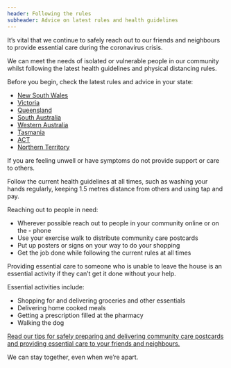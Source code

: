 ```yaml
---
header: Following the rules
subheader: Advice on latest rules and health guidelines
---
```


It’s vital that we continue to safely reach out to our friends and neighbours to provide essential care during the coronavirus crisis.

We can meet the needs of isolated or vulnerable people in our community whilst following the latest health guidelines and physical distancing rules.

Before you begin, check the latest rules and advice in your state:

- <a href="https://preview.nsw.gov.au/covid-19/public-health-orders" target="_blank" rel="noopener noreferrer">New South Wales</a>
- <a href="https://www.vic.gov.au/coronavirusresponse" target="_blank" rel="noopener noreferrer">Victoria</a>
- <a href="https://www.qld.gov.au/health/conditions/health-alerts/coronavirus-covid-19/current-status/current-status-and-contact-tracing-alerts" target="_blank" rel="noopener noreferrer">Queensland</a>
- <a href="https://www.sahealth.sa.gov.au/wps/wcm/connect/public+content/sa+health+internet/health+topics/health+topics+a+-+z/covid+2019/latest+updates/latest+updates+-+covid-19#ForPublicAction" target="_blank" rel="noopener noreferrer">South Australia</a>
- <a href="https://www.wa.gov.au/organisation/department-of-the-premier-and-cabinet/covid-19-coronavirus-latest-updates" target="_blank" rel="noopener noreferrer">Western Australia</a>
- <a href="https://www.coronavirus.tas.gov.au/" target="_blank" rel="noopener noreferrer">Tasmania</a>
- <a href="https://www.covid19.act.gov.au/updates" target="_blank" rel="noopener noreferrer">ACT</a>
- <a href="https://coronavirus.nt.gov.au/" target="_blank" rel="noopener noreferrer">Northern Territory</a>

If you are feeling unwell or have symptoms do not provide support or care to others.

Follow the current health guidelines at all times, such as washing your hands regularly, keeping 1.5 metres distance from others and using tap and pay.

Reaching out to people in need:

- Wherever possible reach out to people in your community online or on the - phone
- Use your exercise walk to distribute community care postcards
- Put up posters or signs on your way to do your shopping
- Get the job done while following the current rules at all times

Providing essential care to someone who is unable to leave the house is an essential activity if they can’t get it done without your help.

Essential activities include:

- Shopping for and delivering groceries and other essentials
- Delivering home cooked meals
- Getting a prescription filled at the pharmacy
- Walking the dog

[Read our tips for safely preparing and delivering community care postcards and providing essential care to your friends and neighbours.](/resources#how-to-use-postcards)

We can stay together, even when we’re apart.

